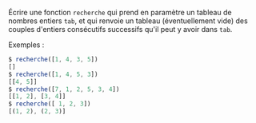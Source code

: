 Écrire une fonction `recherche` qui prend en paramètre un tableau de nombres entiers
`tab`, et qui renvoie un tableau (éventuellement vide) des couples d'entiers consécutifs
successifs qu'il peut y avoir dans `tab`.

Exemples :
```js
$ recherche([1, 4, 3, 5])
[]
$ recherche([1, 4, 5, 3])
[[4, 5]]
$ recherche([7, 1, 2, 5, 3, 4])
[[1, 2], [3, 4]]
$ recherche([ 1, 2, 3])
[(1, 2), (2, 3)]
```
